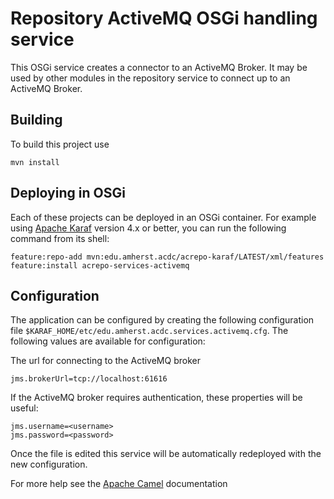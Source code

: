 Repository ActiveMQ OSGi handling service
========================================

This OSGi service creates a connector to an ActiveMQ Broker. It may be used by other
modules in the repository service to connect up to an ActiveMQ Broker.

Building
--------

To build this project use

    mvn install

Deploying in OSGi
-----------------

Each of these projects can be deployed in an OSGi container. For example using
[Apache Karaf](http://karaf.apache.org) version 4.x or better, you can run the following
command from its shell:

    feature:repo-add mvn:edu.amherst.acdc/acrepo-karaf/LATEST/xml/features
    feature:install acrepo-services-activemq

Configuration
-------------

The application can be configured by creating the following configuration
file `$KARAF_HOME/etc/edu.amherst.acdc.services.activemq.cfg`. The following values
are available for configuration:

The url for connecting to the ActiveMQ broker

    jms.brokerUrl=tcp://localhost:61616

If the ActiveMQ broker requires authentication, these properties will be useful:

    jms.username=<username>
    jms.password=<password>

Once the file is edited this service will be automatically redeployed
with the new configuration.

For more help see the [Apache Camel](http://camel.apache.org/) documentation

